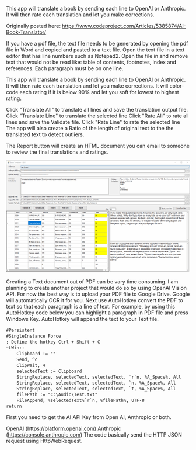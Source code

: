 This app will translate a book by sending each line to OpenAI or Anthropic. It will then rate each translation and let you make corrections.

Originally posted here:
<https://www.codeproject.com/Articles/5385874/AI-Book-Translator/>

If you have a pdf file, the text file needs to be generated by opening the pdf file in Word and copied and pasted to a text file. Open the text file in a text editor that has line numbers such as Notepad2. Open the file in and remove text that would not be read like: table of contents, footnotes, index and references. Each paragraph must be on one line. 

This app will translate a book by sending each line to OpenAI or Anthropic.  It will then rate each translation and let you make corrections. It will color-code each rating if it is below 90% and let you soft for lowest to highest rating. 

Click "Translate All" to translate all lines and save the translation output file.
Click "Translate Line" to translate the selected line
Click "Rate All" to rate all lines and save the Validate file.
Click "Rate Line" to rate the selected line
The app will also create a Ratio of the length of original text to the the translated text to detect outliers. 

The Report button will create an HTML document you can email to someone to review the final translations and ratings. 

![](Book_Translator-r-700.png)

Creating a Text document out of PDF can be vary time consuming. I am planning to create another project that would do so by using OpenAI Vision API.  For now the best way is to upload your PDF file to Google Drive.  Google will automatically OCR it for you.  Next use AutoHotkey  convert the PDF to text so that each paragraph is a line of text.  For example, by using this AutoHotkey code below you can highlight a  paragraph in PDF file and press Windows Key.  AutoHotkey will append the text to your Text file.

```autohotkey
#Persistent
#SingleInstance Force
; Define the hotkey Ctrl + Shift + C
~LWin::
    Clipboard := ""
    Send, ^c
    ClipWait, 4
    selectedText := Clipboard
    StringReplace, selectedText, selectedText, `r`n, %A_Space%, All
    StringReplace, selectedText, selectedText, `n, %A_Space%, All
    StringReplace, selectedText, selectedText, `t, %A_Space%, All
    filePath := "C:\Audio\Test.txt"
    FileAppend, %selectedText%`r`n, %filePath%, UTF-8
return
```

First you need to get the  AI API Key from Open AI, Anthropic or both.

OpenAI (https://platform.openai.com)
Anthropic (https://console.anthropic.com)
The code basically send the HTTP JSON request using HttpWebRequest.
